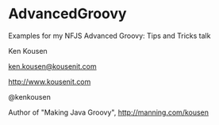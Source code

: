 AdvancedGroovy
==============

Examples for my NFJS Advanced Groovy: Tips and Tricks talk

Ken Kousen

ken.kousen@kousenit.com

http://www.kousenit.com

@kenkousen

Author of "Making Java Groovy", http://manning.com/kousen
